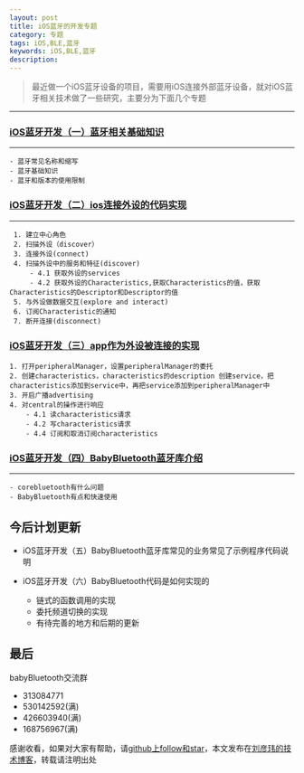 ```yaml
---
layout: post
title: iOS蓝牙的开发专题
category: 专题
tags: iOS,BLE,蓝牙
keywords: iOS,BLE,蓝牙
description: 
---
```


> 最近做一个iOS蓝牙设备的项目，需要用iOS连接外部蓝牙设备，就对iOS蓝牙相关技术做了一些研究，主要分为下面几个专题
---

### [iOS蓝牙开发（一）蓝牙相关基础知识](/2015/07/17/ios-BLE-1.html)
---
    - 蓝牙常见名称和缩写
    - 蓝牙基础知识
    - 蓝牙和版本的使用限制


### [iOS蓝牙开发（二）ios连接外设的代码实现](/2015/08/14/ios-BLE-2.html)
---
     1. 建立中心角色
     2. 扫描外设（discover）
     3. 连接外设(connect)
     4. 扫描外设中的服务和特征(discover)
         - 4.1 获取外设的services
         - 4.2 获取外设的Characteristics,获取Characteristics的值，获取Characteristics的Descriptor和Descriptor的值
     5. 与外设做数据交互(explore and interact)
     6. 订阅Characteristic的通知
     7. 断开连接(disconnect)


###  [iOS蓝牙开发（三）app作为外设被连接的实现](/2015/09/07/ios-BLE-3.html)

    1. 打开peripheralManager，设置peripheralManager的委托
    2. 创建characteristics，characteristics的description 创建service，把characteristics添加到service中，再把service添加到peripheralManager中
    3. 开启广播advertising
    4. 对central的操作进行响应
        - 4.1 读characteristics请求
        - 4.2 写characteristics请求
        - 4.4 订阅和取消订阅characteristics

###  [iOS蓝牙开发（四）BabyBluetooth蓝牙库介绍](/2015/09/11/ios-BLE-4.html)
---
    - corebluetooth有什么问题
    - BabyBluetooth有点和快速使用



##  今后计划更新

-  iOS蓝牙开发（五）BabyBluetooth蓝牙库常见的业务常见了示例程序代码说明

-  iOS蓝牙开发（六）BabyBluetooth代码是如何实现的
    - 链式的函数调用的实现
    - 委托频道切换的实现
    - 有待完善的地方和后期的更新


##  最后


babyBluetooth交流群

-   313084771
-   530142592(满)
-   426603940(满)
-   168756967(满)

感谢收看，如果对大家有帮助，请[github上follow和star](https://github.com/coolnameismy)，本文发布在[刘彦玮的技术博客](http://liuyanwei.jumppo.com/)，转载请注明出处